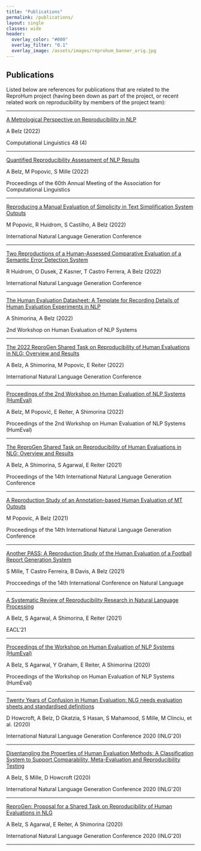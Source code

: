 ```yaml
---
title: "Publications"
permalink: /publications/
layout: single
classes: wide
header:
  overlay_color: "#000"
  overlay_filter: "0.1"
  overlay_image: /assets/images/reprohum_banner_orig.jpg
---
```


## Publications
Listed below are references for publications that are related to the ReproHum project (having been down as part of the project, or recent related work on reproducibility by members of the project team):

<hr />

[A Metrological Perspective on Reproducibility in NLP](https://scholar.google.co.uk/citations?view_op=view_citation&hl=en&user=trwwiW4AAAAJ&sortby=pubdate&authuser=2&citation_for_view=trwwiW4AAAAJ:N5tVd3kTz84C)

A Belz (2022)

Computational Linguistics 48 (4)

<hr />

[Quantified Reproducibility Assessment of NLP Results](https://scholar.google.co.uk/citations?view_op=view_citation&hl=en&user=trwwiW4AAAAJ&sortby=pubdate&authuser=2&citation_for_view=trwwiW4AAAAJ:5awf1xo2G04C)

A Belz, M Popovic, S Mille (2022)

Proceedings of the 60th Annual Meeting of the Association for Computational Linguistics

<hr />

[Reproducing a Manual Evaluation of Simplicity in Text Simplification System Outputs](https://scholar.google.co.uk/citations?view_op=view_citation&hl=en&user=trwwiW4AAAAJ&sortby=pubdate&authuser=2&citation_for_view=trwwiW4AAAAJ:dQ2og3OwTAUC)

M Popovic, R Huidrom, S Castilho, A Belz (2022)

International Natural Language Generation Conference

<hr />

[Two Reproductions of a Human-Assessed Comparative Evaluation of a Semantic Error Detection System](https://scholar.google.co.uk/citations?view_op=view_citation&hl=en&user=trwwiW4AAAAJ&sortby=pubdate&authuser=2&citation_for_view=trwwiW4AAAAJ:hkOj_22Ku90C)

R Huidrom, O Dusek, Z Kasner, T Castro Ferrera, A Belz (2022)

International Natural Language Generation Conference

<hr />

[The Human Evaluation Datasheet: A Template for Recording Details of Human Evaluation Experiments in NLP](https://scholar.google.co.uk/citations?view_op=view_citation&hl=en&user=trwwiW4AAAAJ&sortby=pubdate&authuser=2&citation_for_view=trwwiW4AAAAJ:PR6Y55bgFSsC)

A Shimorina, A Belz (2022)

2nd Workshop on Human Evaluation of NLP Systems

<hr />

[The 2022 ReproGen Shared Task on Reproducibility of Human Evaluations in NLG: Overview and Results](https://scholar.google.co.uk/citations?view_op=view_citation&hl=en&user=trwwiW4AAAAJ&sortby=pubdate&authuser=2&citation_for_view=trwwiW4AAAAJ:1yQoGdGgb4wC)

A Belz, A Shimorina, M Popovic, E Reiter (2022)

International Natural Language Generation Conference

<hr />

[Proceedings of the 2nd Workshop on Human Evaluation of NLP Systems (HumEval)](https://scholar.google.co.uk/citations?view_op=view_citation&hl=en&user=trwwiW4AAAAJ&sortby=pubdate&authuser=2&citation_for_view=trwwiW4AAAAJ:VL0QpB8kHFEC)

A Belz, M Popović, E Reiter, A Shimorina (2022)

Proceedings of the 2nd Workshop on Human Evaluation of NLP Systems (HumEval)

<hr />

[The ReproGen Shared Task on Reproducibility of Human Evaluations in NLG: Overview and Results](https://scholar.google.co.uk/citations?view_op=view_citation&hl=en&user=trwwiW4AAAAJ&sortby=pubdate&authuser=2&citation_for_view=trwwiW4AAAAJ:tkaPQYYpVKoC)

A Belz, A Shimorina, S Agarwal, E Reiter (2021)

Proceedings of the 14th International Natural Language Generation Conference

<hr />

[A Reproduction Study of an Annotation-based Human Evaluation of MT Outputs](https://scholar.google.co.uk/citations?view_op=view_citation&hl=en&user=trwwiW4AAAAJ&sortby=pubdate&authuser=2&citation_for_view=trwwiW4AAAAJ:Y5dfb0dijaUC)

M Popovic, A Belz (2021)

Proceedings of the 14th International Natural Language Generation Conference

<hr />

[Another PASS: A Reproduction Study of the Human Evaluation of a Football Report Generation System](https://scholar.google.co.uk/citations?view_op=view_citation&hl=en&user=trwwiW4AAAAJ&sortby=pubdate&authuser=2&citation_for_view=trwwiW4AAAAJ:eMMeJKvmdy0C)

S Mille, T Castro Ferreira, B Davis, A Belz (2021)

Procceedings of the 14th International Conference on Natural Language

<hr />

[A Systematic Review of Reproducibility Research in Natural Language Processing](https://scholar.google.co.uk/citations?view_op=view_citation&hl=en&user=trwwiW4AAAAJ&sortby=pubdate&authuser=2&citation_for_view=trwwiW4AAAAJ:t6usbXjVLHcC)

A Belz, S Agarwal, A Shimorina, E Reiter (2021)

EACL'21

<hr />

[Proceedings of the Workshop on Human Evaluation of NLP Systems (HumEval)](https://scholar.google.co.uk/citations?view_op=view_citation&hl=en&user=trwwiW4AAAAJ&sortby=pubdate&authuser=2&citation_for_view=trwwiW4AAAAJ:WA5NYHcadZ8C)

A Belz, S Agarwal, Y Graham, E Reiter, A Shimorina (2020)

Proceedings of the Workshop on Human Evaluation of NLP Systems (HumEval)

<hr />

[Twenty Years of Confusion in Human Evaluation: NLG needs evaluation sheets and standardised definitions](https://scholar.google.co.uk/citations?view_op=view_citation&hl=en&user=trwwiW4AAAAJ&sortby=pubdate&authuser=2&citation_for_view=trwwiW4AAAAJ:wbdj-CoPYUoC)

D Howcroft, A Belz, D Gkatzia, S Hasan, S Mahamood, S Mille, M Clinciu, et al. (2020)

International Natural Language Generation Conference 2020 (INLG'20)

<hr />

[Disentangling the Properties of Human Evaluation Methods: A Classification System to Support Comparability, Meta-Evaluation and Reproducibility Testing](https://scholar.google.co.uk/citations?view_op=view_citation&hl=en&user=trwwiW4AAAAJ&cstart=20&pagesize=80&sortby=pubdate&authuser=2&citation_for_view=trwwiW4AAAAJ:J-pR_7NvFogC)

A Belz, S Mille, D Howcroft (2020)

International Natural Language Generation Conference 2020 (INLG'20)

<hr />

[ReproGen: Proposal for a Shared Task on Reproducibility of Human Evaluations in NLG](https://scholar.google.co.uk/citations?view_op=view_citation&hl=en&user=trwwiW4AAAAJ&sortby=pubdate&authuser=2&citation_for_view=trwwiW4AAAAJ:5ugPr518TE4C)

A Belz, S Agarwal, E Reiter, A Shimorina (2020)

International Natural Language Generation Conference 2020 (INLG'20)

<hr />
